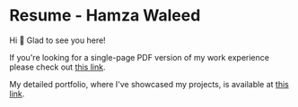 # Resume - Hamza Waleed

Hi 👋 Glad to see you here!

If you're looking for a single-page PDF version of my work experience please check out [this link](https://drive.google.com/file/d/14G67zLZ0NclBwfxxrpwg_V0rUwaUU_yw/view?usp=sharing).

My detailed portfolio, where I've showcased my projects, is available at [this link](https://hamzawaleed.com/portfolio).